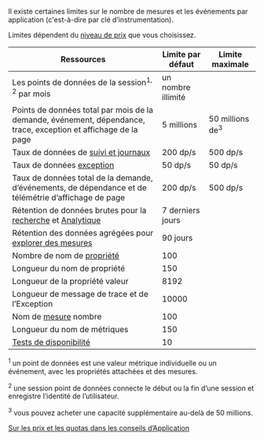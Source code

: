 Il existe certaines limites sur le nombre de mesures et les événements par application (c'est-à-dire par clé d’instrumentation). 

Limites dépendent du [niveau de prix](https://azure.microsoft.com/pricing/details/application-insights/) que vous choisissez.

**Ressources** | **Limite par défaut** | **Limite maximale**
-------- | ------------- | -------------
Les points de données de la session<sup>1, 2</sup> par mois | un nombre illimité | 
Points de données total par mois de la demande, événement, dépendance, trace, exception et affichage de la page | 5 millions | 50 millions de<sup>3</sup>
Taux de données de [suivi et journaux](../articles/application-insights/app-insights-search-diagnostic-logs.md) | 200 dp/s | 500 dp/s
Taux de données [exception](../articles/application-insights/app-insights-asp-net-exceptions.md) | 50 dp/s | 50 dp/s
Taux de données total de la demande, d’événements, de dépendance et de télémétrie d’affichage de page | 200 dp/s | 500 dp/s
Rétention de données brutes pour la [recherche](../articles/application-insights/app-insights-diagnostic-search.md) et [Analytique](../articles/application-insights/app-insights-analytics.md) | 7 derniers jours
Rétention des données agrégées pour [explorer des mesures](../articles/application-insights/app-insights-metrics-explorer.md) | 90 jours
Nombre de nom de [propriété](../articles/application-insights/app-insights-api-custom-events-metrics.md#properties) | 100 |
Longueur du nom de propriété | 150 | 
Longueur de la propriété valeur | 8192 | 
Longueur de message de trace et de l’Exception | 10000 |
Nom de [mesure](../articles/application-insights/app-insights-api-custom-events-metrics.md#properties) nombre | 100 |
Longueur du nom de métriques |  150 | 
[Tests de disponibilité](../articles/application-insights/app-insights-monitor-web-app-availability.md) | 10 | 

<sup>1</sup> un point de données est une valeur métrique individuelle ou un événement, avec les propriétés attachées et des mesures.

<sup>2</sup> une session point de données connecte le début ou la fin d’une session et enregistre l’identité de l’utilisateur.

<sup>3</sup> vous pouvez acheter une capacité supplémentaire au-delà de 50 millions.
 
[Sur les prix et les quotas dans les conseils d’Application](../articles/application-insights/app-insights-pricing.md)
